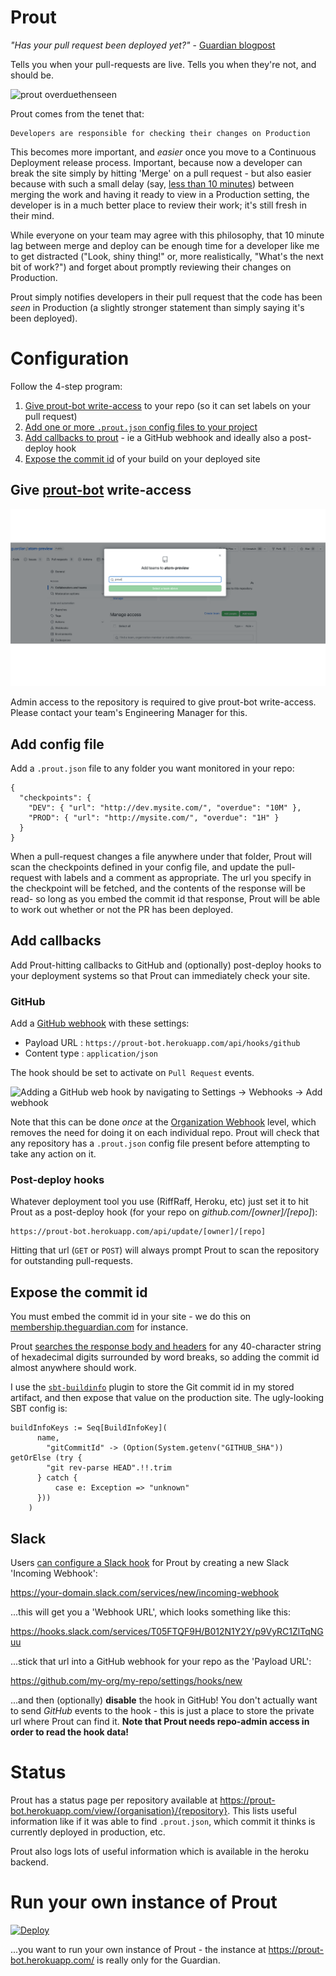 # Prout

_"Has your pull request been deployed yet?"_ - [Guardian blogpost](http://www.theguardian.com/info/developer-blog/2015/feb/03/prout-is-your-pull-request-out)

Tells you when your pull-requests are live. Tells you when they're not, and should be.

![prout overduethenseen](https://cloud.githubusercontent.com/assets/52038/5635027/4bff5d08-95dd-11e4-817f-2a77284bb776.png)

Prout comes from the tenet that:

    Developers are responsible for checking their changes on Production

This becomes more important, and _easier_ once you move to a Continuous Deployment
release process. Important, because now a developer can break the site simply by
hitting 'Merge' on a pull request - but also easier because with such a small delay
(say, [less than 10 minutes](https://github.com/guardian/membership-frontend/pull/14#issuecomment-68436665)) between merging the work and having it ready to view in a
Production setting, the developer is in a much better place to review their work;
it's still fresh in their mind.

While everyone on your team may agree with this philosophy, that 10 minute lag
between merge and deploy can be enough time for a developer like me to get distracted
("Look, shiny thing!" or, more realistically, "What's the next bit of work?") and
forget about promptly reviewing their changes on Production.

Prout simply notifies developers in their pull request that the code has been _seen_
in Production (a slightly stronger statement than simply saying it's been deployed).


# Configuration

Follow the 4-step program:

1. [Give prout-bot write-access](#give-prout-bot-write-access) to your repo (so it can set labels on your pull request)
2. [Add one or more `.prout.json` config files to your project](#add-config-file)
3. [Add callbacks to prout](#add-callbacks) - ie a GitHub webhook and ideally also a post-deploy hook
4. [Expose the commit id](#expose-the-commit-id) of your build on your deployed site

## Give [prout-bot](https://github.com/prout-bot) write-access

![Giving prout write-access by going to Settings -> Collaborators and team -> Add teams and typing in 'prout'](./artwork/prout-team-write.gif)

Admin access to the repository is required to give prout-bot write-access. Please contact your team's Engineering Manager for this.

## Add config file

Add a `.prout.json` file to any folder you want monitored in your repo:

```
{
  "checkpoints": {
    "DEV": { "url": "http://dev.mysite.com/", "overdue": "10M" },
    "PROD": { "url": "http://mysite.com/", "overdue": "1H" }
  }
}
```

When a pull-request changes a file anywhere under that folder, Prout will scan the
checkpoints defined in your config file, and update the pull-request with labels
and a comment as appropriate. The url you specify in the checkpoint will be fetched,
and the contents of the response will be read- so long as you embed the commit id
that response, Prout will be able to work out whether or not the PR has been deployed.

## Add callbacks

Add Prout-hitting callbacks to GitHub and (optionally) post-deploy hooks to your deployment systems
so that Prout can immediately check your site.

### GitHub

Add a [GitHub webhook](https://developer.github.com/webhooks/creating/#setting-up-a-webhook)
with these settings:

* Payload URL : `https://prout-bot.herokuapp.com/api/hooks/github`
* Content type : `application/json`

The hook should be set to activate on `Pull Request` events.

![Adding a GitHub web hook by navigating to Settings -> Webhooks -> Add webhook](./artwork/prout-web-hook.gif)

Note that this can be done _once_ at the [Organization Webhook](https://docs.github.com/en/rest/orgs/webhooks) level, which removes the need for doing it on each individual repo. Prout will check that any repository has a `.prout.json` config file present before attempting to take any action on it.
### Post-deploy hooks

Whatever deployment tool you use (RiffRaff, Heroku, etc) just set it to hit Prout
as a post-deploy hook (for your repo on _github.com/[owner]/[repo]_):

```
https://prout-bot.herokuapp.com/api/update/[owner]/[repo]
```

Hitting that url (`GET` or `POST`) will always prompt Prout to
scan the repository for outstanding pull-requests.

## Expose the commit id

You must embed the commit id in your site - we do this on
[membership.theguardian.com](https://membership.theguardian.com/)
for instance.

Prout [searches the response body and headers](app/lib/CheckpointSnapshot.scala#L45-L58) for any 40-character string of hexadecimal digits surrounded by word breaks, so adding the commit id almost anywhere should work. 

I use the [`sbt-buildinfo`](https://github.com/sbt/sbt-buildinfo) plugin to store the Git commit id in my stored artifact, and then expose
that value on the production site. The ugly-looking SBT config is:

```
buildInfoKeys := Seq[BuildInfoKey](
      name,
        "gitCommitId" -> (Option(System.getenv("GITHUB_SHA")) getOrElse (try {
        "git rev-parse HEAD".!!.trim
      } catch {
          case e: Exception => "unknown"
      }))
    )
```

## Slack

Users [can configure a Slack hook](https://github.com/guardian/prout/pull/11) for Prout
by creating a new Slack 'Incoming Webhook':

https://your-domain.slack.com/services/new/incoming-webhook

...this will get you a 'Webhook URL', which looks something like this:

https://hooks.slack.com/services/T05FTQF9H/B012N1Y2Y/p9VyRC1ZlTqNGuu

...stick that url into a GitHub webhook for your repo as the 'Payload URL':

https://github.com/my-org/my-repo/settings/hooks/new

...and then (optionally) **disable** the hook in GitHub! You don't actually want to send _GitHub_
events to the hook - this is just a place to store the private url where Prout can find it.
**Note that Prout needs repo-admin access in order to read the hook data!**

# Status

Prout has a status page per repository available at
https://prout-bot.herokuapp.com/view/{organisation}/{repository}. This lists useful information
like if it was able to find `.prout.json`, which commit it thinks is currently deployed in
production, etc.

Prout also logs lots of useful information which is available in the heroku backend.


# Run your own instance of Prout

[![Deploy](https://www.herokucdn.com/deploy/button.png)](https://heroku.com/deploy?template=https://github.com/guardian/prout)

...you want to run your own instance of Prout - the instance at https://prout-bot.herokuapp.com/
is really only for the Guardian.

